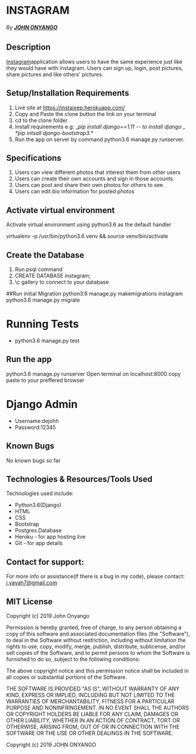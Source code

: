 # INSTAGRAM
###### By **[JOHN ONYANGO](https://github.com/Johnonyango/Instagram)**


## Description
[Instagram]()application allows users to have the same experience just like they would have with instagram. Users can sign up, login, post pictures, share pictures and like others' pictures.


## Setup/Installation Requirements
1. Live site at https://instajeep.herokuapp.com/
2. Copy  and  Paste the clone button the link on your terminal
3. cd to the clone folder
4. Install requirements e.g:
_*pip install django==1.11 -- to install django _*
_*pip intsall django-bootstrap3._*
5. Run the app on server by command python3.6 manage.py runserver.

## Specifications
1. Users can view different photos that interest  them from other users
2. Users can create their own accounts and sign in those accounts.
3. Users can post and share their own photos for others to see.
4. Users can edit bio information for posted photos


## Activate virtual environment
Activate virtual environment using python3.6 as the default handler

virtualenv -p /usr/bin/python3.6 venv && source venv/bin/activate

## Create the Database
1. Run psql command
2. CREATE DATABASE instagram;
3. \c gallery to connect to your database

##Run initial Migration
python3.6 manage.py makemigrations instagram
python3.6 manage.py migrate

# Running Tests
* python3.6 manage.py test

## Run the app
python3.6 manage.py runserver
Open terminal on localhost:8000
copy paste to your preffered browser

# Django Admin
* Username:dejohh
* Password:12345

## Known Bugs 
No known bugs so far

## Technologies & Resources/Tools Used
Technologies used include:
* Python3.6(Django) 
* HTML
* CSS
* Bootstrap
* Postgres Database
* Heroku - for app hosting live
* Git - for app details


## Contact for support:
For more info or assistance(If there is a bug in my code), please contact:
j.yayah7@gmail.com

## MIT License
Copyright (c) 2019 John Onyango

Permission is hereby granted, free of charge, to any person obtaining a copy of this software and associated documentation files (the "Software"), to deal in the Software without restriction, including without limitation the rights to use, copy, modify, merge, publish, distribute, sublicense, and/or sell copies of the Software, and to permit persons to whom the Software is furnished to do so, subject to the following conditions:

The above copyright notice and this permission notice shall be included in all copies or substantial portions of the Software.

THE SOFTWARE IS PROVIDED "AS IS", WITHOUT WARRANTY OF ANY KIND, EXPRESS OR IMPLIED, INCLUDING BUT NOT LIMITED TO THE WARRANTIES OF MERCHANTABILITY, FITNESS FOR A PARTICULAR PURPOSE AND NONINFRINGEMENT. IN NO EVENT SHALL THE AUTHORS OR COPYRIGHT HOLDERS BE LIABLE FOR ANY CLAIM, DAMAGES OR OTHER LIABILITY, WHETHER IN AN ACTION OF CONTRACT, TORT OR OTHERWISE, ARISING FROM, OUT OF OR IN CONNECTION WITH THE SOFTWARE OR THE USE OR OTHER DEALINGS IN THE SOFTWARE.

Copyright (c) 2019 JOHN ONYANGO
